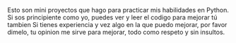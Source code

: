 Esto son mini proyectos que hago para practicar mis habilidades en Python.
Si sos principiente como yo, puedes ver y leer el codigo para mejorar tú tambien
Si tienes experiencia y vez algo en la que puedo mejorar, por favor dimelo, tu opinion me sirve para mejorar,
todo como respeto y sin insultos. 